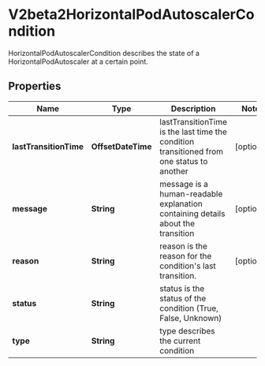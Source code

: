 

# V2beta2HorizontalPodAutoscalerCondition

HorizontalPodAutoscalerCondition describes the state of a HorizontalPodAutoscaler at a certain point.

## Properties

| Name | Type | Description | Notes |
|------------ | ------------- | ------------- | -------------|
|**lastTransitionTime** | **OffsetDateTime** | lastTransitionTime is the last time the condition transitioned from one status to another |  [optional] |
|**message** | **String** | message is a human-readable explanation containing details about the transition |  [optional] |
|**reason** | **String** | reason is the reason for the condition&#39;s last transition. |  [optional] |
|**status** | **String** | status is the status of the condition (True, False, Unknown) |  |
|**type** | **String** | type describes the current condition |  |



